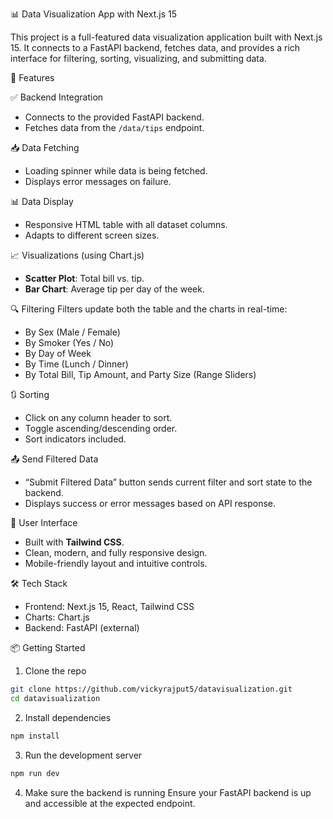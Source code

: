 📊 Data Visualization App with Next.js 15

This project is a full-featured data visualization application built with Next.js 15. It connects to a FastAPI backend, fetches data, and provides a rich interface for filtering, sorting, visualizing, and submitting data.

🚀 Features

✅ Backend Integration
- Connects to the provided FastAPI backend.
- Fetches data from the `/data/tips` endpoint.

 📥 Data Fetching
- Loading spinner while data is being fetched.
- Displays error messages on failure.

 📊 Data Display
- Responsive HTML table with all dataset columns.
- Adapts to different screen sizes.

 📈 Visualizations (using Chart.js)
- **Scatter Plot**: Total bill vs. tip.
- **Bar Chart**: Average tip per day of the week.

 🔍 Filtering
Filters update both the table and the charts in real-time:
- By Sex (Male / Female)
- By Smoker (Yes / No)
- By Day of Week
- By Time (Lunch / Dinner)
- By Total Bill, Tip Amount, and Party Size (Range Sliders)

🔃 Sorting
- Click on any column header to sort.
- Toggle ascending/descending order.
- Sort indicators included.

 📤 Send Filtered Data
- “Submit Filtered Data” button sends current filter and sort state to the backend.
- Displays success or error messages based on API response.

 💅 User Interface
- Built with **Tailwind CSS**.
- Clean, modern, and fully responsive design.
- Mobile-friendly layout and intuitive controls.

🛠️ Tech Stack

- Frontend: Next.js 15, React, Tailwind CSS
- Charts: Chart.js
- Backend: FastAPI (external)

 📦 Getting Started

 1. Clone the repo
```bash
git clone https://github.com/vickyrajput5/datavisualization.git
cd datavisualization
```

 2. Install dependencies
```bash
npm install
```

 3. Run the development server
```bash
npm run dev
```

 4. Make sure the backend is running
Ensure your FastAPI backend is up and accessible at the expected endpoint.
